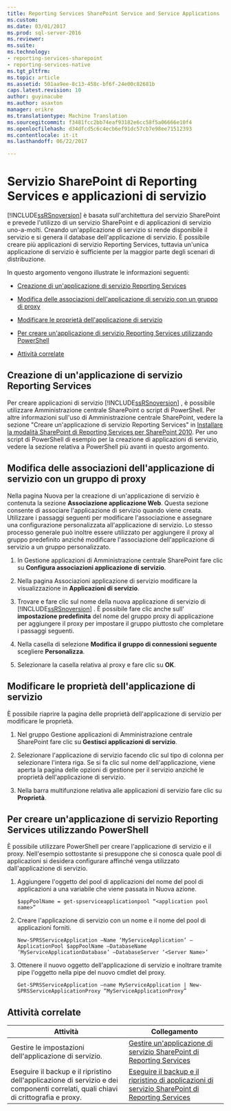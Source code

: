 ```yaml
---
title: Reporting Services SharePoint Service and Service Applications | Documenti Microsoft
ms.custom: 
ms.date: 03/01/2017
ms.prod: sql-server-2016
ms.reviewer: 
ms.suite: 
ms.technology:
- reporting-services-sharepoint
- reporting-services-native
ms.tgt_pltfrm: 
ms.topic: article
ms.assetid: 501aa9ee-8c13-458c-bf6f-24e00c82681b
caps.latest.revision: 10
author: guyinacube
ms.author: asaxton
manager: erikre
ms.translationtype: Machine Translation
ms.sourcegitcommit: f3481fcc2bb74eaf93182e6cc58f5a06666e10f4
ms.openlocfilehash: d34dfcd5c6c4ecb6ef91dc57cb7e98ee71512393
ms.contentlocale: it-it
ms.lasthandoff: 06/22/2017

---
```

# <a name="reporting-services-sharepoint-service-and-service-applications"></a>Servizio SharePoint di Reporting Services e applicazioni di servizio
  [!INCLUDE[ssRSnoversion](../../includes/ssrsnoversion-md.md)] è basata sull'architettura del servizio SharePoint e prevede l'utilizzo di un servizio SharePoint e di applicazioni di servizio uno-a-molti. Creando un'applicazione di servizio si rende disponibile il servizio e si genera il database dell'applicazione di servizio. È possibile creare più applicazioni di servizio Reporting Services, tuttavia un'unica applicazione di servizio è sufficiente per la maggior parte degli scenari di distribuzione.  
  
 In questo argomento vengono illustrate le informazioni seguenti:  
  
-   [Creazione di un'applicazione di servizio Reporting Services](#bkmk_createapp)  
  
-   [Modifica delle associazioni dell'applicazione di servizio con un gruppo di proxy](#bkmk_associations)  
  
-   [Modificare le proprietà dell'applicazione di servizio](#bkmk_editserviceapplication)  
  
-   [Per creare un'applicazione di servizio Reporting Services utilizzando PowerShell](#bkmk_powershell_create_ssrs_serviceapp)  
  
-   [Attività correlate](#bkmk_related)  
  
##  <a name="bkmk_createapp"></a> Creazione di un'applicazione di servizio Reporting Services  
 Per creare applicazioni di servizio [!INCLUDE[ssRSnoversion](../../includes/ssrsnoversion-md.md)] , è possibile utilizzare Amministrazione centrale SharePoint o script di PowerShell. Per altre informazioni sull'uso di Amministrazione centrale SharePoint, vedere la sezione "Creare un'applicazione di servizio Reporting Services" in [Installare la modalità SharePoint di Reporting Services per SharePoint 2010](http://msdn.microsoft.com/en-us/47efa72e-1735-4387-8485-f8994fb08c8c). Per uno script di PowerShell di esempio per la creazione di applicazioni di servizio, vedere la sezione relativa a PowerShell più avanti in questo argomento.  
  
##  <a name="bkmk_associations"></a> Modifica delle associazioni dell'applicazione di servizio con un gruppo di proxy  
 Nella pagina Nuova per la creazione di un'applicazione di servizio è contenuta la sezione **Associazione applicazione Web**. Questa sezione consente di associare l'applicazione di servizio quando viene creata. Utilizzare i passaggi seguenti per modificare l'associazione e assegnare una configurazione personalizzata all'applicazione di servizio. Lo stesso processo generale può inoltre essere utilizzato per aggiungere il proxy al gruppo predefinito anziché modificare l'associazione dell'applicazione di servizio a un gruppo personalizzato.  
  
1.  In Gestione applicazioni di Amministrazione centrale SharePoint fare clic su **Configura associazioni applicazione di servizio**.  
  
2.  Nella pagina Associazioni applicazione di servizio modificare la visualizzazione in **Applicazioni di servizio**.  
  
3.  Trovare e fare clic sul nome della nuova applicazione di servizio di [!INCLUDE[ssRSnoversion](../../includes/ssrsnoversion-md.md)] . È possibile fare clic anche sull' **impostazione predefinita** del nome del gruppo proxy di applicazione per aggiungere il proxy per impostare il gruppo piuttosto che completare i passaggi seguenti.  
  
4.  Nella casella di selezione **Modifica il gruppo di connessioni seguente** scegliere **Personalizza**.  
  
5.  Selezionare la casella relativa al proxy e fare clic su **OK**.  
  
##  <a name="bkmk_editserviceapplication"></a> Modificare le proprietà dell'applicazione di servizio  
 È possibile riaprire la pagina delle proprietà dell'applicazione di servizio per modificare le proprietà.  
  
1.  Nel gruppo Gestione applicazioni di Amministrazione centrale SharePoint fare clic su **Gestisci applicazioni di servizio**.  
  
2.  Selezionare l'applicazione di servizio facendo clic sul tipo di colonna per selezionare l'intera riga. Se si fa clic sul nome dell'applicazione, viene aperta la pagina delle opzioni di gestione per il servizio anziché le proprietà dell'applicazione di servizio.  
  
3.  Nella barra multifunzione relativa alle applicazioni di servizio fare clic su **Proprietà**.  
  
##  <a name="bkmk_powershell_create_ssrs_serviceapp"></a> Per creare un'applicazione di servizio Reporting Services utilizzando PowerShell  
 È possibile utilizzare PowerShell per creare l'applicazione di servizio e il proxy. Nell'esempio sottostante si presuppone che si conosca quale pool di applicazioni si desidera configurare affinché venga utilizzato dall'applicazione di servizio.  
  
1.  Aggiungere l'oggetto del pool di applicazioni del nome del pool di applicazioni a una variabile che viene passata in Nuova azione.  
  
    ```  
    $appPoolName = get-spserviceapplicationpool “<application pool name>”  
    ```  
  
2.  Creare l'applicazione di servizio con un nome e il nome del pool di applicazioni forniti.  
  
    ```  
    New-SPRSServiceApplication –Name ‘MyServiceApplication’ –ApplicationPool $appPoolName –DatabaseName ‘MyServiceApplicationDatabase’ –DatabaseServer ‘<Server Name>’  
    ```  
  
3.  Ottenere il nuovo oggetto dell'applicazione di servizio e inoltrare tramite pipe l'oggetto nella pipe del nuovo cmdlet del proxy.  
  
    ```  
    Get-SPRSServiceApplication –name MyServiceApplication | New-SPRSServiceApplicationProxy “MyServiceApplicationProxy”  
    ```  
  
##  <a name="bkmk_related"></a> Attività correlate  
  
|Attività|Collegamento|  
|----------|----------|  
|Gestire le impostazioni dell'applicazione di servizio.|[Gestire un'applicazione di servizio SharePoint di Reporting Services](../../reporting-services/report-server-sharepoint/manage-a-reporting-services-sharepoint-service-application.md)|  
|Eseguire il backup e il ripristino dell'applicazione di servizio e dei componenti correlati, quali chiavi di crittografia e proxy.|[Eseguire il backup e il ripristino di applicazioni di servizio SharePoint di Reporting Services](../../reporting-services/report-server-sharepoint/backup-and-restore-reporting-services-sharepoint-service-applications.md)|  
  
  
